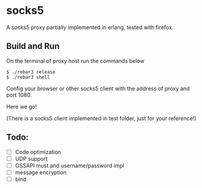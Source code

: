 socks5
=====

A socks5 proxy partially implemented in erlang, tested with firefox.

Build and Run
-----

On the terminal of proxy host run the commands below

    $ ./rebar3 release
    $ ./rebar3 shell

Config your browser or other socks5 client with the address of proxy and port 1080.

Here we go!

(There is a socks5 client implemented in test folder, just for your reference!)

Todo:
-----

- [ ] Code optimization
- [ ] UDP support
- [ ] GSSAPI must and username/password impl
- [ ] message encryption
- [ ] bind